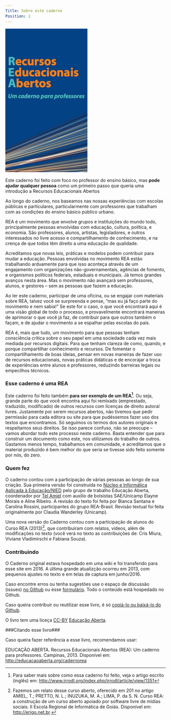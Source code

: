 ```yaml
---
Title: Sobre este caderno
Position: 1
---
```


<img src="assets/capa.jpg" class="imgleft">

Este caderno foi feito com foco no professor do ensino básico, mas
**pode ajudar qualquer pessoa** como um primeiro passo que queria uma introdução
a Recursos Educacionais Abertos

Ao longo do caderno, nos baseamos nas nossas experiências com escolas públicas e
particulares, particularmente com professores que trabalham com as
condições do ensino básico público urbano.

REA é um movimento que envolve grupos e instituições do mundo todo, principalmente pessoas envolvidas com
educação, cultura, política, e economia. São professores, alunos,
artistas, legisladores, e outros interessados no livre acesso e
compartilhamento de conhecimento, e na crença de que todos têm direito a
uma educação de qualidade.

Acreditamos que novas leis, práticas e modelos podem contribuir para
mudar a educação. Pessoas envolvidas no movimento REA estão trabalhando
arduamente para que isso aconteça através de um engajamento com
organizações não-governamentais, agências de fomento, e organismos
políticos federais, estaduais e municipais. Já temos grandes avanços
nesta área. Mas o movimento não avançará sem professores, alunos, e
gestores – sem as pessoas que fazem a educação.

Ao ler este caderno, participar de uma oficina, ou se engajar com
materiais sobre REA, talvez você se surpreenda e pense, “mas eu já faço
parte do movimento e nem sabia!” Se este for o caso, o que você
encontrará aqui é uma visão global de todo o processo, e provavelmente
encontrará maneiras de aprimorar o que você já faz, de contribuir para
que outros também o façam, e de ajudar o movimento a se espalhar pelas
escolas do país.

REA é, mais que tudo, um movimento para que pessoas tenham consciência
crítica sobre o seu papel em uma sociedade cada vez mais mediada por
recursos digitais. Para que tenham clareza de como, quando, e porque
compartilhar conhecimento e recursos. De fomentar o compartilhamento de
boas ideias, pensar em novas maneiras de fazer uso de recursos
educacionais, novas práticas didáticas e de encorajar a troca de
experiências entre alunos e professores, reduzindo barreiras legais ou
empecilhos técnicos.

### Esse caderno é uma REA ###
Este caderno foi feito também **para ser exemplo de um REA[^1]**. Ou seja, grande parte do que
você encontra aqui foi remixado (emprestado, traduzido, modificado) de outros recursos com
licenças de direito autoral livres. Justamente por serem recursos
abertos, não tivemos que pedir permissão para cada editora ou site para
que pudéssemos fazer uso dos textos que encontramos. Só seguimos os
termos dos autores originais e respeitamos seus direitos. Se isso parece
confuso, não se preocupe – vamos abordar todo este processo neste
caderno. Basta entender que para construir um documento como este, nos
utilizamos do trabalho de outros. Gastamos menos tempo, trabalhamos em
comunidade, e acreditamos que o material produzido é bem melhor do que
seria se tivesse sido feito somente por nós, do zero.

### Quem fez ###
O caderno contou com a participação de várias pessoas ao longo de sua criação. Sua primeira versão foi
construída no [Núcleo e Informática Aplicada à Educação/NIED](http://www.nied.unicamp.br) pelo grupo de trabalho Educação Aberta, coordenador por [Tel Amiel](http://amiel.info) com auxílio de bolsistas SAE/Unicamp Elayne Morais e Aline Ribeiro. A revisão do texto foi feita por Bianca Santana e Carolina Rossini, participantes do grupo REA-Brasil. Revisão textual foi feita originalmente por Claudia Wanderley (Unicamp).

Uma nova versão do Caderno contou com a participação de alunos do Curso REA (2013)[^2], que contribuiram com relatos, vídeos,
além de modificações no texto (você verá no texto as contribuições de: Cris Miura, Viviane Vladimirschi e Fabiana Souza).

### Contribuindo ###
O Caderno original estava hospedado em uma wiki e foi transferido para esse site em 2016. A última grande atualizção ocorreu em 2013, com pequenos ajustes no texto e em telas de captura em junho/2016.

Caso encontre erros ou tenha sugestões use o espaço de discussão (issues) [no Github](https://github.com/tamielbr/CadernoREA) ou esse [formulário](http://educacaoaberta.org/sobre/). Todo o conteúdo está hospedado no Github.

Caso queira contribuir ou reutilizar esse livro, é só [copiá-lo ou baixá-lo do Github](https://github.com/tamielbr/CadernoREA).

O livro tem uma liceça [CC-BY](https://creativecommons.org/licenses/by/4.0/) [Educação Aberta](http://www.educacaoaberta.org).

###Citando esse livro###

Caso queira fazer referência a esse livro, recomendamos usar:

EDUCAÇÃO ABERTA. Recursos Educacionais Abertos (REA): Um caderno para professores. Campinas, 2013. Disponível em: <http://educacaoaberta.org/cadernorea>

[^1]: Para saber mais sobre como essa caderno foi feito, veja o artigo
    escrito (inglês) em:
    <http://www.irrodl.org/index.php/irrodl/article/view/1351>
[^2]: Fazemos um relato desse curso aberto, oferecido em 201 no artigo AMIEL, T.; PRETTO, N. L.; INUZUKA, M. A.; LIMA, P. da S. N. Curso REA: a construção de um curso aberto apoiado por software livre de mídias sociais. II Escola Regional de Informática de Goiás. Disponível em: http://erigo.net.br.

